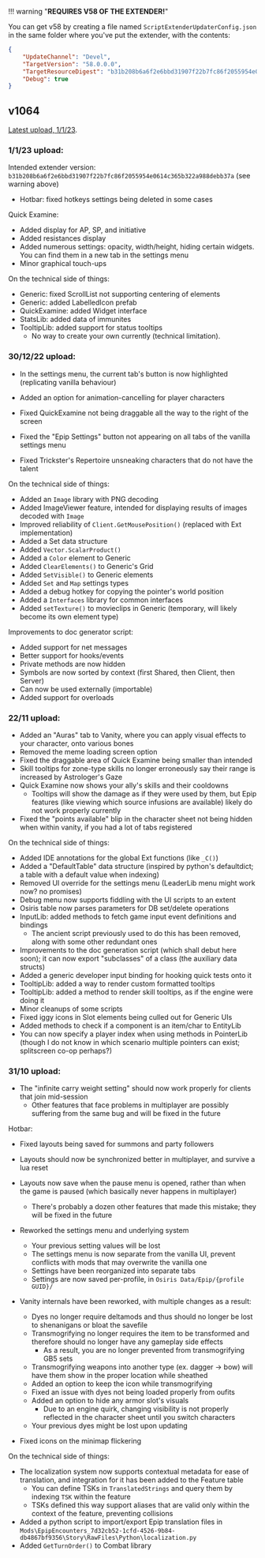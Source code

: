 
!!! warning "**REQUIRES V58 OF THE EXTENDER!**"

You can get v58 by creating a file named `ScriptExtenderUpdaterConfig.json` in the same folder where you've put the extender, with the contents:

```json
{
	"UpdateChannel": "Devel",
	"TargetVersion": "58.0.0.0",
	"TargetResourceDigest": "b31b208b6a6f2e6bbd31907f22b7fc86f2055954e0614c365b322a988debb37a",
	"Debug": true
}
```

## v1064
[Latest upload, 1/1/23](https://drive.google.com/file/d/1ni4yRX1TTPHxrqZ0mhbrimyFGXkdZsPL/view?usp=sharing).

### 1/1/23 upload:

Intended extender version: `b31b208b6a6f2e6bbd31907f22b7fc86f2055954e0614c365b322a988debb37a` (see warning above)

- Hotbar: fixed hotkeys settings being deleted in some cases

Quick Examine:

- Added display for AP, SP, and initiative
- Added resistances display
- Added numerous settings: opacity, width/height, hiding certain widgets. You can find them in a new tab in the settings menu
- Minor graphical touch-ups

On the technical side of things:

- Generic: fixed ScrollList not supporting centering of elements
- Generic: added LabelledIcon prefab
- QuickExamine: added Widget interface
- StatsLib: added data of immunites
- TooltipLib: added support for status tooltips
	- No way to create your own currently (technical limitation).

### 30/12/22 upload:

- In the settings menu, the current tab's button is now highlighted (replicating vanilla behaviour)
- Added an option for animation-cancelling for player characters

- Fixed QuickExamine not being draggable all the way to the right of the screen
- Fixed the "Epip Settings" button not appearing on all tabs of the vanilla settings menu
- Fixed Trickster's Repertoire unsneaking characters that do not have the talent

On the technical side of things:

- Added an `Image` library with PNG decoding
- Added ImageViewer feature, intended for displaying results of images decoded with `Image`
- Improved reliability of `Client.GetMousePosition()` (replaced with Ext implementation)
- Added a Set data structure
- Added `Vector.ScalarProduct()`
- Added a `Color` element to Generic
- Added `ClearElements()` to Generic's Grid
- Added `SetVisible()` to Generic elements
- Added `Set` and `Map` settings types
- Added a debug hotkey for copying the pointer's world position
- Added a `Interfaces` library for common interfaces
- Added `setTexture()` to movieclips in Generic (temporary, will likely become its own element type)

Improvements to doc generator script:

- Added support for net messages
- Better support for hooks/events
- Private methods are now hidden
- Symbols are now sorted by context (first Shared, then Client, then Server)
- Can now be used externally (importable)
- Added support for overloads

### 22/11 upload:

- Added an "Auras" tab to Vanity, where you can apply visual effects to your character, onto various bones
- Removed the meme loading screen option
- Fixed the draggable area of Quick Examine being smaller than intended
- Skill tooltips for zone-type skills no longer erroneously say their range is increased by Astrologer's Gaze
- Quick Examine now shows your ally's skills and their cooldowns
	- Tooltips will show the damage as if they were used by them, but Epip features (like viewing which source infusions are available) likely do not work properly currently
- Fixed the "points available" blip in the character sheet not being hidden when within vanity, if you had a lot of tabs registered

On the technical side of things:

- Added IDE annotations for the global Ext functions (like `_C()`)
- Added a "DefaultTable" data structure (inspired by python's defaultdict; a table with a default value when indexing)
- Removed UI override for the settings menu (LeaderLib menu might work now? no promises)
- Debug menu now supports fiddling with the UI scripts to an extent
- Osiris table now parses parameters for DB set/delete operations
- InputLib: added methods to fetch game input event definitions and bindings
	- The ancient script previously used to do this has been removed, along with some other redundant ones
- Improvements to the doc generation script (which shall debut here soon); it can now export "subclasses" of a class (the auxiliary data structs)
- Added a generic developer input binding for hooking quick tests onto it
- TooltipLib: added a way to render custom formatted tooltips
- TooltipLib: added a method to render skill tooltips, as if the engine were doing it
- Minor cleanups of some scripts
- Fixed iggy icons in Slot elements being culled out for Generic UIs
- Added methods to check if a component is an item/char to EntityLib
- You can now specify a player index when using methods in PointerLib (though I do not know in which scenario multiple pointers can exist; splitscreen co-op perhaps?)

### 31/10 upload:

- The "infinite carry weight setting" should now work properly for clients that join mid-session
	- Other features that face problems in multiplayer are possibly suffering from the same bug and will be fixed in the future

Hotbar:

- Fixed layouts being saved for summons and party followers
- Layouts should now be synchronized better in multiplayer, and survive a lua reset
- Layouts now save when the pause menu is opened, rather than when the game is paused (which basically never happens in multiplayer)
	- There's probably a dozen other features that made this mistake; they will be fixed in the future

- Reworked the settings menu and underlying system
	- Your previous setting values will be lost
	- The settings menu is now separate from the vanilla UI, prevent conflicts with mods that may overwrite the vanilla one
	- Settings have been reorganized into separate tabs
	- Settings are now saved per-profile, in `Osiris Data/Epip/{profile GUID}/`

- Vanity internals have been reworked, with multiple changes as a result:
	- Dyes no longer require deltamods and thus should no longer be lost to shenanigans or bloat the savefile
	- Transmogrifying no longer requires the item to be transformed and therefore should no longer have any gameplay side effects
		- As a result, you are no longer prevented from transmogrifying GB5 sets
	- Transmogrifying weapons into another type (ex. dagger -> bow) will have them show in the proper location while sheathed
	- Added an option to keep the icon while transmogrifying
	- Fixed an issue with dyes not being loaded properly from oufits
	- Added an option to hide any armor slot's visuals
		- Due to an engine quirk, changing visibility is not properly reflected in the character sheet until you switch characters
	- Your previous dyes might be lost upon updating
- Fixed icons on the minimap flickering

On the technical side of things:

- The localization system now supports contextual metadata for ease of translation, and integration for it has been added to the Feature table
	- You can define TSKs in `TranslatedStrings` and query them by indexing `TSK` within the feature
	- TSKs defined this way support aliases that are valid only within the context of the feature, preventing collisions
- Added a python script to import/export Epip translation files in `Mods\EpipEncounters_7d32cb52-1cfd-4526-9b84-db4867bf9356\Story\RawFiles\Python\localization.py`
- Added `GetTurnOrder()` to Combat library